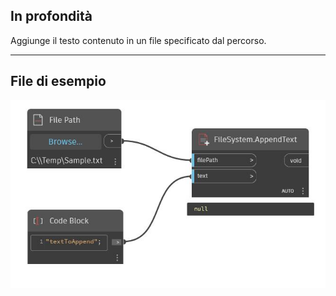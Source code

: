## In profondità
Aggiunge il testo contenuto in un file specificato dal percorso.
___
## File di esempio

![AppendText](./DSCore.IO.FileSystem.AppendText_img.jpg)

